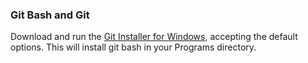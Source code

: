 ### Git Bash and Git
Download and run the [Git Installer for Windows][windows-git-installer], accepting the default options. This will install git bash in your Programs directory.

[windows-git-installer]: https://msysgit.googlecode.com/files/Git-1.8.1.2-preview20130201.exe "Windows Git Installer"
